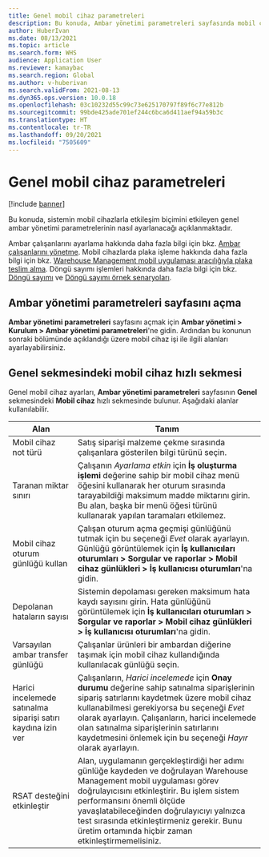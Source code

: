 ```yaml
---
title: Genel mobil cihaz parametreleri
description: Bu konuda, Ambar yönetimi parametreleri sayfasında mobil cihaz ayarlarının nasıl yapılandırılacağı açıklanmaktadır.
author: HuberIvan
ms.date: 08/13/2021
ms.topic: article
ms.search.form: WHS
audience: Application User
ms.reviewer: kamaybac
ms.search.region: Global
ms.author: v-huberivan
ms.search.validFrom: 2021-08-13
ms.dyn365.ops.version: 10.0.18
ms.openlocfilehash: 03c10232d55c99c73e625170797f89f6c77e812b
ms.sourcegitcommit: 99bde425ade701ef244c6bca6d411aef94a59b3c
ms.translationtype: HT
ms.contentlocale: tr-TR
ms.lasthandoff: 09/20/2021
ms.locfileid: "7505609"
---
```

# <a name="global-mobile-device-parameters"></a>Genel mobil cihaz parametreleri

[!include [banner](../includes/banner.md)]

Bu konuda, sistemin mobil cihazlarla etkileşim biçimini etkileyen genel ambar yönetimi parametrelerinin nasıl ayarlanacağı açıklanmaktadır.

Ambar çalışanlarını ayarlama hakkında daha fazla bilgi için bkz. [Ambar çalışanlarını yönetme](manage-warehouse-workers.md). Mobil cihazlarda plaka işleme hakkında daha fazla bilgi için bkz. [Warehouse Management mobil uygulaması aracılığıyla plaka teslim alma](warehousing-mobile-device-app-license-plate-receiving.md). Döngü sayımı işlemleri hakkında daha fazla bilgi için bkz. [Döngü sayımı](cycle-counting.md) ve [Döngü sayımı örnek senaryoları](cycle-counting-scenarios.md).

## <a name="open-the-warehouse-management-parameters-page"></a>Ambar yönetimi parametreleri sayfasını açma

**Ambar yönetimi parametreleri** sayfasını açmak için **Ambar yönetimi \> Kurulum \> Ambar yönetimi parametreleri**'ne gidin. Ardından bu konunun sonraki bölümünde açıklandığı üzere mobil cihaz işi ile ilgili alanları ayarlayabilirsiniz.

## <a name="mobile-device-fasttab-on-the-general-tab"></a>Genel sekmesindeki mobil cihaz hızlı sekmesi

Genel mobil cihaz ayarları, **Ambar yönetimi parametreleri** sayfasının **Genel** sekmesindeki **Mobil cihaz** hızlı sekmesinde bulunur. Aşağıdaki alanlar kullanılabilir.

| Alan | Tanım |
|---|---|
| Mobil cihaz not türü | Satış siparişi malzeme çekme sırasında çalışanlara gösterilen bilgi türünü seçin. |
| Taranan miktar sınırı | Çalışanın *Ayarlama etkin* için **İş oluşturma işlemi** değerine sahip bir mobil cihaz menü öğesini kullanarak her oturum sırasında tarayabildiği maksimum madde miktarını girin. Bu alan, başka bir menü öğesi türünü kullanarak yapılan taramaları etkilemez. |
| Mobil cihaz oturum günlüğü kullan | Çalışan oturum açma geçmişi günlüğünü tutmak için bu seçeneği *Evet* olarak ayarlayın. Günlüğü görüntülemek için **İş kullanıcıları oturumları \> Sorgular ve raporlar \> Mobil cihaz günlükleri \> İş kullanıcısı oturumları**'na gidin. |
| Depolanan hataların sayısı | Sistemin depolaması gereken maksimum hata kaydı sayısını girin. Hata günlüğünü görüntülemek için **İş kullanıcıları oturumları \> Sorgular ve raporlar \> Mobil cihaz günlükleri \> İş kullanıcısı oturumları**'na gidin. |
| Varsayılan ambar transfer günlüğü | Çalışanlar ürünleri bir ambardan diğerine taşımak için mobil cihaz kullandığında kullanılacak günlüğü seçin. |
| Harici incelemede satınalma siparişi satırı kaydına izin ver | Çalışanların, *Harici incelemede* için **Onay durumu** değerine sahip satınalma siparişlerinin sipariş satırlarını kaydetmek üzere mobil cihaz kullanabilmesi gerekiyorsa bu seçeneği *Evet* olarak ayarlayın. Çalışanların, harici incelemede olan satınalma siparişlerinin satırlarını kaydetmesini önlemek için bu seçeneği *Hayır* olarak ayarlayın. |
| RSAT desteğini etkinleştir | Alan, uygulamanın gerçekleştirdiği her adımı günlüğe kaydeden ve doğrulayan Warehouse Management mobil uygulaması görev doğrulayıcısını etkinleştirir. Bu işlem sistem performansını önemli ölçüde yavaşlatabileceğinden doğrulayıcıyı yalnızca test sırasında etkinleştirmeniz gerekir. Bunu üretim ortamında hiçbir zaman etkinleştirmemelisiniz. |
